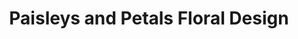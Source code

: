 ---
title: "Paisleys and Petals Floral Design"
url: /sanford/paisleys-and-petals-floral-design/
shop: Blumen
---